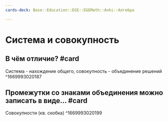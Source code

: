 ```yaml
---
cards-deck: Base::Education::EGE::EGEMath::Anki::Алгебра

---
```


# Система и совокупность

## В чём отличие? #card 
Система - нахождение общего, совокупность - объединение решений
^1669993020187

## Промежутки со знаками объединения можно записать в виде... #card 
Совокупности (кв. скобка)
^1669993020199
